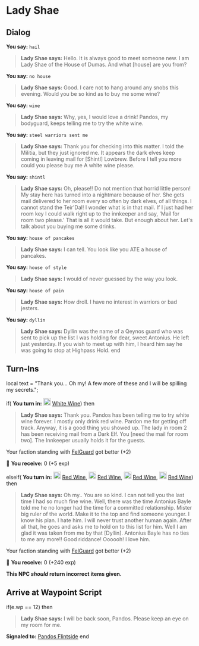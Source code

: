 # Lady Shae
## Dialog

**You say:** `hail`



>**Lady Shae says:** Hello. It is always good to meet someone new. I am Lady Shae of the House of Dumas. And what [house] are you from?

**You say:** `no house`



>**Lady Shae says:** Good. I care not to hang around any snobs this evening. Would you be so kind as to buy me some wine?

**You say:** `wine`



>**Lady Shae says:** Why, yes, I would love a drink! Pandos, my bodyguard, keeps telling me to try the white wine.

**You say:** `steel warriors sent me`



>**Lady Shae says:** Thank you for checking into this matter. I told the Militia, but they just ignored me. It appears the dark elves keep coming in leaving mail for [Shintl] Lowbrew. Before I tell you more could you please buy me A white wine please.

**You say:** `shintl`



>**Lady Shae says:** Oh, please!!  Do not mention that horrid little person!  My stay here has turned into a nightmare because of her.  She gets mail delivered to her room every so often by dark elves, of all things.  I cannot stand the Teir'Dal!  I wonder what is in that mail.  If I just had her room key I could walk right up to the innkeeper and say, 'Mail for room two please.' That is all it would take.  But enough about her.  Let's talk about you buying me some drinks.

**You say:** `house of pancakes`



>**Lady Shae says:** I can tell. You look like you ATE a house of pancakes.

**You say:** `house of style`



>**Lady Shae says:** I would of never guessed by the way you look.

**You say:** `house of pain`



>**Lady Shae says:** How droll. I have no interest in warriors or bad jesters.

**You say:** `dyllin`



>**Lady Shae says:** Dyllin was the name of a Qeynos guard who was sent to pick up the list I was holding for dear, sweet Antonius. He left just yesterday. If you wish to meet up with him, I heard him say he was going to stop at Highpass Hold.
end

## Turn-Ins



local text = "Thank you... Oh my! A few more of these and I will be spilling my secrets.";


if( **You turn in:** <img style="background:url(/static/icons/blank_slot.gif);width:20px;height:20px;" src="/static/icons/item_788.png" alt="" /> <a
                                href="/item/13031" data-url="13031" class="tooltip-link link">White Wine</a>) then


>**Lady Shae says:** Thank you. Pandos has been telling me to try white wine forever. I mostly only drink red wine. Pardon me for getting off track. Anyway, it is a good thing you showed up. The lady in room 2 has been receiving mail from a Dark Elf. You [need the mail for room two]. The Innkeeper usually holds it for the guests.


Your faction standing with [FelGuard](/faction/156) got better (<span class='text-success'>+2</span>)


 &#127873; **You receive:** 0 (+5 exp)

 

elseif( **You turn in:** <img style="background:url(/static/icons/blank_slot.gif);width:20px;height:20px;" src="/static/icons/item_704.png" alt="" /> <a
                                href="/item/13030" data-url="13030" class="tooltip-link link">Red Wine</a>, <img style="background:url(/static/icons/blank_slot.gif);width:20px;height:20px;" src="/static/icons/item_704.png" alt="" /> <a
                                href="/item/13030" data-url="13030" class="tooltip-link link">Red Wine</a>, <img style="background:url(/static/icons/blank_slot.gif);width:20px;height:20px;" src="/static/icons/item_704.png" alt="" /> <a
                                href="/item/13030" data-url="13030" class="tooltip-link link">Red Wine</a>, <img style="background:url(/static/icons/blank_slot.gif);width:20px;height:20px;" src="/static/icons/item_704.png" alt="" /> <a
                                href="/item/13030" data-url="13030" class="tooltip-link link">Red Wine</a>) then


>**Lady Shae says:** Oh my.. You are so kind. I can not tell you the last time I had so much fine wine. Well, there was the time Antonius Bayle told me he no longer had the time for a committed relationship. Mister big ruler of the world. Make it to the top and find someone younger. I know his plan. I hate him. I will never trust another human again. After all that, he goes and asks me to hold on to this list for him. Well I am glad it was taken from me by that [Dyllin]. Antonius Bayle has no ties to me any more!! Good riddance! Oooooh! I love him.


Your faction standing with [FelGuard](/faction/156) got better (<span class='text-success'>+2</span>)


 &#127873; **You receive:** 0 (+240 exp)

 


**This NPC *should* return incorrect items given.**

## Arrive at Waypoint Script

if(e.wp == 12) then


>**Lady Shae says:** I will be back soon, Pandos. Please keep an eye on my room for me.


**Signaled to:**  [Pandos Flintside](/npc/9057)
end
